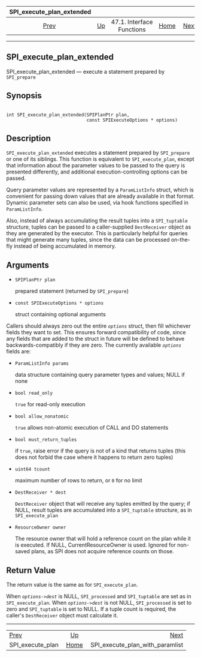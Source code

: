 

|              SPI\_execute\_plan\_extended             |                                                      |                           |                                                       |                                                                                     |
| :---------------------------------------------------: | :--------------------------------------------------- | :-----------------------: | ----------------------------------------------------: | ----------------------------------------------------------------------------------: |
| [Prev](spi-spi-execute-plan.html "SPI_execute_plan")  | [Up](spi-interface.html "47.1. Interface Functions") | 47.1. Interface Functions | [Home](index.html "PostgreSQL 17devel Documentation") |  [Next](spi-spi-execute-plan-with-paramlist.html "SPI_execute_plan_with_paramlist") |

***

## SPI\_execute\_plan\_extended

SPI\_execute\_plan\_extended — execute a statement prepared by `SPI_prepare`

## Synopsis

```

int SPI_execute_plan_extended(SPIPlanPtr plan,
                              const SPIExecuteOptions * options)
```

## Description

`SPI_execute_plan_extended` executes a statement prepared by `SPI_prepare` or one of its siblings. This function is equivalent to `SPI_execute_plan`, except that information about the parameter values to be passed to the query is presented differently, and additional execution-controlling options can be passed.

Query parameter values are represented by a `ParamListInfo` struct, which is convenient for passing down values that are already available in that format. Dynamic parameter sets can also be used, via hook functions specified in `ParamListInfo`.

Also, instead of always accumulating the result tuples into a `SPI_tuptable` structure, tuples can be passed to a caller-supplied `DestReceiver` object as they are generated by the executor. This is particularly helpful for queries that might generate many tuples, since the data can be processed on-the-fly instead of being accumulated in memory.

## Arguments

* `SPIPlanPtr plan`

    prepared statement (returned by `SPI_prepare`)

* `const SPIExecuteOptions * options`

    struct containing optional arguments

Callers should always zero out the entire *`options`* struct, then fill whichever fields they want to set. This ensures forward compatibility of code, since any fields that are added to the struct in future will be defined to behave backwards-compatibly if they are zero. The currently available *`options`* fields are:

* `ParamListInfo params`

    data structure containing query parameter types and values; NULL if none

* `bool read_only`

    `true` for read-only execution

* `bool allow_nonatomic`

    `true` allows non-atomic execution of CALL and DO statements

* `bool must_return_tuples`

    if `true`, raise error if the query is not of a kind that returns tuples (this does not forbid the case where it happens to return zero tuples)

* `uint64 tcount`

    maximum number of rows to return, or `0` for no limit

* `DestReceiver * dest`

    `DestReceiver` object that will receive any tuples emitted by the query; if NULL, result tuples are accumulated into a `SPI_tuptable` structure, as in `SPI_execute_plan`

* `ResourceOwner owner`

    The resource owner that will hold a reference count on the plan while it is executed. If NULL, CurrentResourceOwner is used. Ignored for non-saved plans, as SPI does not acquire reference counts on those.

## Return Value

The return value is the same as for `SPI_execute_plan`.

When *`options->dest`* is NULL, `SPI_processed` and `SPI_tuptable` are set as in `SPI_execute_plan`. When *`options->dest`* is not NULL, `SPI_processed` is set to zero and `SPI_tuptable` is set to NULL. If a tuple count is required, the caller's `DestReceiver` object must calculate it.

***

|                                                       |                                                       |                                                                                     |
| :---------------------------------------------------- | :---------------------------------------------------: | ----------------------------------------------------------------------------------: |
| [Prev](spi-spi-execute-plan.html "SPI_execute_plan")  |  [Up](spi-interface.html "47.1. Interface Functions") |  [Next](spi-spi-execute-plan-with-paramlist.html "SPI_execute_plan_with_paramlist") |
| SPI\_execute\_plan                                    | [Home](index.html "PostgreSQL 17devel Documentation") |                                                 SPI\_execute\_plan\_with\_paramlist |
